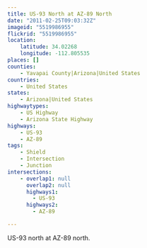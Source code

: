 ```yaml
---
title: US-93 North at AZ-89 North
date: "2011-02-25T09:03:32Z"
imageid: "5519986955"
flickrid: "5519986955"
location:
    latitude: 34.02268
    longitude: -112.805535
places: []
counties:
    - Yavapai County|Arizona|United States
countries:
    - United States
states:
    - Arizona|United States
highwaytypes:
    - US Highway
    - Arizona State Highway
highways:
    - US-93
    - AZ-89
tags:
    - Shield
    - Intersection
    - Junction
intersections:
    - overlap1: null
      overlap2: null
      highways1:
        - US-93
      highways2:
        - AZ-89

---
```

US-93 north at AZ-89 north.